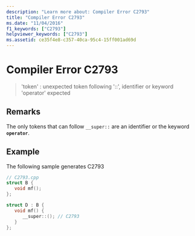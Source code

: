 ```yaml
---
description: "Learn more about: Compiler Error C2793"
title: "Compiler Error C2793"
ms.date: "11/04/2016"
f1_keywords: ["C2793"]
helpviewer_keywords: ["C2793"]
ms.assetid: ce35f4e8-c357-40ca-95c4-15ff001ad69d
---
```

# Compiler Error C2793

> 'token' : unexpected token following '::', identifier or keyword 'operator' expected

## Remarks

The only tokens that can follow `__super::` are an identifier or the keyword **`operator`**.

## Example

The following sample generates C2793

```cpp
// C2793.cpp
struct B {
   void mf();
};

struct D : B {
   void mf() {
      __super::(); // C2793
   }
};
```
